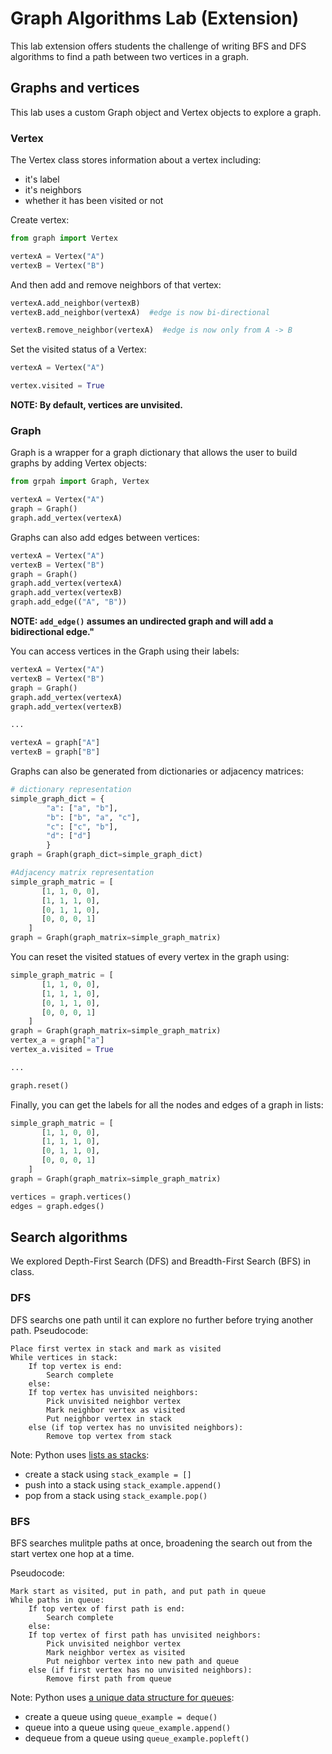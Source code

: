 # Graph Algorithms Lab (Extension)
This lab extension offers students the challenge of writing BFS and DFS algorithms
to find a path between two vertices in a graph.

## Graphs and vertices
This lab uses a custom Graph object and Vertex objects to explore a graph.

### Vertex
The Vertex class stores information about a vertex including:
- it's label
- it's neighbors
- whether it has been visited or not

Create vertex:
```python
from graph import Vertex

vertexA = Vertex("A")
vertexB = Vertex("B")
```

And then add and remove neighbors of that vertex:
```python
vertexA.add_neighbor(vertexB)
vertexB.add_neighbor(vertexA)  #edge is now bi-directional

vertexB.remove_neighbor(vertexA)  #edge is now only from A -> B
```

Set the visited status of a Vertex:
```python
vertexA = Vertex("A")

vertex.visited = True
```

**NOTE: By default, vertices are unvisited.**

### Graph
Graph is a wrapper for a graph dictionary that allows the user to build graphs
by adding Vertex objects:
```python
from grpah import Graph, Vertex

vertexA = Vertex("A")
graph = Graph()
graph.add_vertex(vertexA)
```

Graphs can also add edges between vertices:
```python
vertexA = Vertex("A")
vertexB = Vertex("B")
graph = Graph()
graph.add_vertex(vertexA)
graph.add_vertex(vertexB)
graph.add_edge(("A", "B"))
```
**NOTE: `add_edge()` assumes an undirected graph and will add a bidirectional edge."**

You can access vertices in the Graph using their labels:
```python
vertexA = Vertex("A")
vertexB = Vertex("B")
graph = Graph()
graph.add_vertex(vertexA)
graph.add_vertex(vertexB)

...

vertexA = graph["A"]
vertexB = graph["B"]
```

Graphs can also be generated from dictionaries or adjacency matrices:
```python
# dictionary representation
simple_graph_dict = {
        "a": ["a", "b"],
        "b": ["b", "a", "c"],
        "c": ["c", "b"],
        "d": ["d"]
        }
graph = Graph(graph_dict=simple_graph_dict)

#Adjacency matrix representation
simple_graph_matric = [
       [1, 1, 0, 0],
       [1, 1, 1, 0],
       [0, 1, 1, 0],
       [0, 0, 0, 1]
    ]
graph = Graph(graph_matrix=simple_graph_matrix)
```

You can reset the visited statues of every vertex in the graph using:
```python
simple_graph_matric = [
       [1, 1, 0, 0],
       [1, 1, 1, 0],
       [0, 1, 1, 0],
       [0, 0, 0, 1]
    ]
graph = Graph(graph_matrix=simple_graph_matrix)
vertex_a = graph["a"]
vertex_a.visited = True

...

graph.reset()
```

Finally, you can get the labels for all the nodes and edges of a graph in lists:
```python
simple_graph_matric = [
       [1, 1, 0, 0],
       [1, 1, 1, 0],
       [0, 1, 1, 0],
       [0, 0, 0, 1]
    ]
graph = Graph(graph_matrix=simple_graph_matrix)

vertices = graph.vertices()
edges = graph.edges()
```

## Search algorithms
We explored Depth-First Search (DFS) and Breadth-First Search (BFS) in class.

### DFS
DFS searchs one path until it can explore no further before trying another path.
Pseudocode:
```
Place first vertex in stack and mark as visited
While vertices in stack:
    If top vertex is end:
        Search complete
    else:
    If top vertex has unvisited neighbors:
        Pick unvisited neighbor vertex
        Mark neighbor vertex as visited
        Put neighbor vertex in stack
    else (if top vertex has no unvisited neighbors):
        Remove top vertex from stack
```

Note: Python uses [lists as stacks](https://docs.python.org/3.8/tutorial/datastructures.html#using-lists-as-stacks):
- create a stack using `stack_example = []`
- push into a stack using `stack_example.append()`
- pop from a stack using `stack_example.pop()`


### BFS
BFS searches mulitple paths at once, broadening the search out from the start
vertex one hop at a time.

Pseudocode:
```
Mark start as visited, put in path, and put path in queue
While paths in queue:
    If top vertex of first path is end:
        Search complete
    else:
    If top vertex of first path has unvisited neighbors:
        Pick unvisited neighbor vertex
        Mark neighbor vertex as visited
        Put neighbor vertex into new path and queue
    else (if first vertex has no unvisited neighbors):
        Remove first path from queue
```

Note: Python uses [a unique data structure for queues](https://docs.python.org/3.8/library/collections.html#collections.deque):
- create a queue using `queue_example = deque()`
- queue into a queue using `queue_example.append()`
- dequeue from a queue using `queue_example.popleft()`
